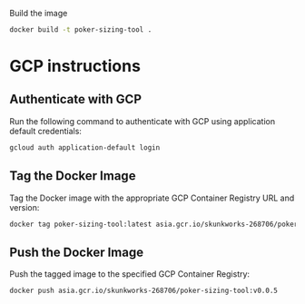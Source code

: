 Build the image

```bash
docker build -t poker-sizing-tool .
```

# GCP instructions


## Authenticate with GCP
Run the following command to authenticate with GCP using application default credentials:
```bash
gcloud auth application-default login
```

## Tag the Docker Image
Tag the Docker image with the appropriate GCP Container Registry URL and version:
```bash
docker tag poker-sizing-tool:latest asia.gcr.io/skunkworks-268706/poker-sizing-tool:v0.0.5
```

## Push the Docker Image
Push the tagged image to the specified GCP Container Registry:
```bash
docker push asia.gcr.io/skunkworks-268706/poker-sizing-tool:v0.0.5
```


